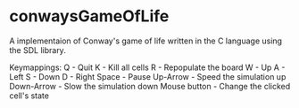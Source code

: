 # conwaysGameOfLife
A implementaion of Conway's game of life written in the C language using the SDL library.


Keymappings:
    Q            - Quit
    K            - Kill all cells
    R            - Repopulate the board
    W            - Up
    A            - Left 
    S            - Down
    D            - Right
    Space        - Pause
    Up-Arrow     - Speed the simulation up
    Down-Arrow   - Slow the simulation down
    Mouse button - Change the clicked cell's state
